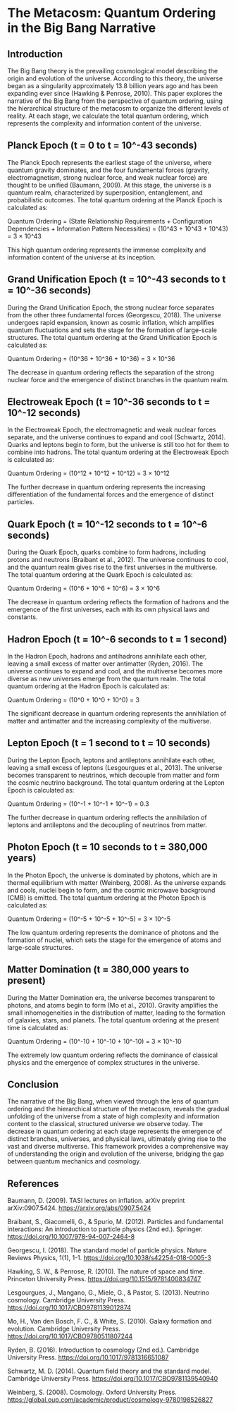 # The Metacosm: Quantum Ordering in the Big Bang Narrative

## Introduction
The Big Bang theory is the prevailing cosmological model describing the origin and evolution of the universe. According to this theory, the universe began as a singularity approximately 13.8 billion years ago and has been expanding ever since (Hawking & Penrose, 2010). This paper explores the narrative of the Big Bang from the perspective of quantum ordering, using the hierarchical structure of the metacosm to organize the different levels of reality. At each stage, we calculate the total quantum ordering, which represents the complexity and information content of the universe.

## Planck Epoch (t = 0 to t = 10^-43 seconds)
The Planck Epoch represents the earliest stage of the universe, where quantum gravity dominates, and the four fundamental forces (gravity, electromagnetism, strong nuclear force, and weak nuclear force) are thought to be unified (Baumann, 2009). At this stage, the universe is a quantum realm, characterized by superposition, entanglement, and probabilistic outcomes. The total quantum ordering at the Planck Epoch is calculated as:

Quantum Ordering = (State Relationship Requirements + Configuration Dependencies + Information Pattern Necessities) = (10^43 + 10^43 + 10^43) = 3 × 10^43

This high quantum ordering represents the immense complexity and information content of the universe at its inception.

## Grand Unification Epoch (t = 10^-43 seconds to t = 10^-36 seconds)
During the Grand Unification Epoch, the strong nuclear force separates from the other three fundamental forces (Georgescu, 2018). The universe undergoes rapid expansion, known as cosmic inflation, which amplifies quantum fluctuations and sets the stage for the formation of large-scale structures. The total quantum ordering at the Grand Unification Epoch is calculated as:

Quantum Ordering = (10^36 + 10^36 + 10^36) = 3 × 10^36

The decrease in quantum ordering reflects the separation of the strong nuclear force and the emergence of distinct branches in the quantum realm.

## Electroweak Epoch (t = 10^-36 seconds to t = 10^-12 seconds)
In the Electroweak Epoch, the electromagnetic and weak nuclear forces separate, and the universe continues to expand and cool (Schwartz, 2014). Quarks and leptons begin to form, but the universe is still too hot for them to combine into hadrons. The total quantum ordering at the Electroweak Epoch is calculated as:

Quantum Ordering = (10^12 + 10^12 + 10^12) = 3 × 10^12

The further decrease in quantum ordering represents the increasing differentiation of the fundamental forces and the emergence of distinct particles.

## Quark Epoch (t = 10^-12 seconds to t = 10^-6 seconds)
During the Quark Epoch, quarks combine to form hadrons, including protons and neutrons (Braibant et al., 2012). The universe continues to cool, and the quantum realm gives rise to the first universes in the multiverse. The total quantum ordering at the Quark Epoch is calculated as:

Quantum Ordering = (10^6 + 10^6 + 10^6) = 3 × 10^6

The decrease in quantum ordering reflects the formation of hadrons and the emergence of the first universes, each with its own physical laws and constants.

## Hadron Epoch (t = 10^-6 seconds to t = 1 second)
In the Hadron Epoch, hadrons and antihadrons annihilate each other, leaving a small excess of matter over antimatter (Ryden, 2016). The universe continues to expand and cool, and the multiverse becomes more diverse as new universes emerge from the quantum realm. The total quantum ordering at the Hadron Epoch is calculated as:

Quantum Ordering = (10^0 + 10^0 + 10^0) = 3

The significant decrease in quantum ordering represents the annihilation of matter and antimatter and the increasing complexity of the multiverse.

## Lepton Epoch (t = 1 second to t = 10 seconds)
During the Lepton Epoch, leptons and antileptons annihilate each other, leaving a small excess of leptons (Lesgourgues et al., 2013). The universe becomes transparent to neutrinos, which decouple from matter and form the cosmic neutrino background. The total quantum ordering at the Lepton Epoch is calculated as:

Quantum Ordering = (10^-1 + 10^-1 + 10^-1) = 0.3

The further decrease in quantum ordering reflects the annihilation of leptons and antileptons and the decoupling of neutrinos from matter.

## Photon Epoch (t = 10 seconds to t = 380,000 years)
In the Photon Epoch, the universe is dominated by photons, which are in thermal equilibrium with matter (Weinberg, 2008). As the universe expands and cools, nuclei begin to form, and the cosmic microwave background (CMB) is emitted. The total quantum ordering at the Photon Epoch is calculated as:

Quantum Ordering = (10^-5 + 10^-5 + 10^-5) = 3 × 10^-5

The low quantum ordering represents the dominance of photons and the formation of nuclei, which sets the stage for the emergence of atoms and large-scale structures.

## Matter Domination (t = 380,000 years to present)
During the Matter Domination era, the universe becomes transparent to photons, and atoms begin to form (Mo et al., 2010). Gravity amplifies the small inhomogeneities in the distribution of matter, leading to the formation of galaxies, stars, and planets. The total quantum ordering at the present time is calculated as:

Quantum Ordering = (10^-10 + 10^-10 + 10^-10) = 3 × 10^-10

The extremely low quantum ordering reflects the dominance of classical physics and the emergence of complex structures in the universe.

## Conclusion
The narrative of the Big Bang, when viewed through the lens of quantum ordering and the hierarchical structure of the metacosm, reveals the gradual unfolding of the universe from a state of high complexity and information content to the classical, structured universe we observe today. The decrease in quantum ordering at each stage represents the emergence of distinct branches, universes, and physical laws, ultimately giving rise to the vast and diverse multiverse. This framework provides a comprehensive way of understanding the origin and evolution of the universe, bridging the gap between quantum mechanics and cosmology.

## References
Baumann, D. (2009). TASI lectures on inflation. arXiv preprint arXiv:0907.5424. https://arxiv.org/abs/0907.5424

Braibant, S., Giacomelli, G., & Spurio, M. (2012). Particles and fundamental interactions: An introduction to particle physics (2nd ed.). Springer. https://doi.org/10.1007/978-94-007-2464-8

Georgescu, I. (2018). The standard model of particle physics. Nature Reviews Physics, 1(1), 1-1. https://doi.org/10.1038/s42254-018-0005-3

Hawking, S. W., & Penrose, R. (2010). The nature of space and time. Princeton University Press. https://doi.org/10.1515/9781400834747

Lesgourgues, J., Mangano, G., Miele, G., & Pastor, S. (2013). Neutrino cosmology. Cambridge University Press. https://doi.org/10.1017/CBO9781139012874

Mo, H., Van den Bosch, F. C., & White, S. (2010). Galaxy formation and evolution. Cambridge University Press. https://doi.org/10.1017/CBO9780511807244

Ryden, B. (2016). Introduction to cosmology (2nd ed.). Cambridge University Press. https://doi.org/10.1017/9781316651087

Schwartz, M. D. (2014). Quantum field theory and the standard model. Cambridge University Press. https://doi.org/10.1017/CBO9781139540940

Weinberg, S. (2008). Cosmology. Oxford University Press. https://global.oup.com/academic/product/cosmology-9780198526827